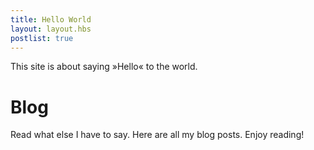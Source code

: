```yaml
---
title: Hello World
layout: layout.hbs
postlist: true
---
```


This site is about saying »Hello« to the world.
# Blog

Read what else I have to say. Here are all my blog posts. Enjoy reading!